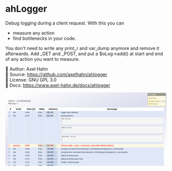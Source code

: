 # ahLogger

Debug logging during a client request.
With this you can

- measure any action 
- find bottlenecks in your code.

You don't need to write any print_r and var_dump anymore and remove it
afterwards. Add _GET and _POST, and put a $oLog->add() at start and end
of any action you want to measure.

👤 Author: Axel Hahn \
📄 Source: https://github.com/axelhahn/ahlogger \
📜 License: GNU GPL 3.0 \
📗 Docs: <https://www.axel-hahn.de/docs/ahlogger>

![Output](docs/images/ahlogger-html-ouput.png)